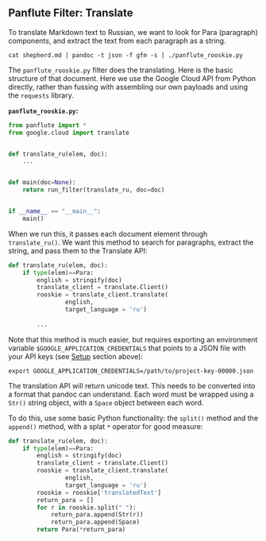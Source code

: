 ## Panflute Filter: Translate

To translate Markdown text to Russian, we want to look for 
Para (paragraph) components, and extract the text from 
each paragraph as a string.

```text
cat shepherd.md | pandoc -t json -f gfm -s | ./panflute_rooskie.py 
```


The `panflute_rooskie.py` filter does the translating.
Here is the basic structure of that document.
Here we use the Google Cloud API from Python directly,
rather than fussing with assembling our own payloads
and using the `requests` library.

**`panflute_rooskie.py`:**

```python
from panflute import *
from google.cloud import translate


def translate_ru(elem, doc):
    ...


def main(doc=None):
    return run_filter(translate_ru, doc=doc)


if __name__ == "__main__":
    main()
```

When we run this, it passes each document element through
`translate_ru()`. We want this method to search for 
paragraphs, extract the string, and pass them to the 
Translate API:

```python
def translate_ru(elem, doc):
    if type(elem)==Para:
        english = stringify(doc)
        translate_client = translate.Client()
        rooskie = translate_client.translate(
                english,
                target_language = 'ru')
        
        ...
```

Note that this method is much easier, but requires
exporting an environment variable `$GOOGLE_APPLICATION_CREDENTIALS`
that points to a JSON file with your API keys
(see [Setup](#setup) section above):

```
export GOOGLE_APPLICATION_CREDENTIALS=/path/to/project-key-00000.json
```

The translation API will return unicode text. This needs to be 
converted into a format that pandoc can understand. Each word 
must be wrapped using a `Str()` string object, with a `Space` 
object between each word.

To do this, use some basic Python functionality: the `split()`
method and the `append()` method, with a splat `*` operator for
good measure:

```python
def translate_ru(elem, doc):
    if type(elem)==Para:
        english = stringify(doc)
        translate_client = translate.Client()
        rooskie = translate_client.translate(
                english,
                target_language = 'ru')
        rooskie = rooskie['translatedText']
        return_para = []
        for r in rooskie.split(" "):
            return_para.append(Str(r))
            return_para.append(Space)
        return Para(*return_para)
```



